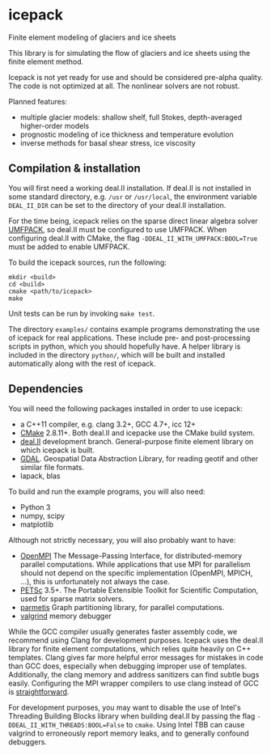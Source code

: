 # icepack
Finite element modeling of glaciers and ice sheets

This library is for simulating the flow of glaciers and ice sheets using the finite element method.

Icepack is not yet ready for use and should be considered pre-alpha quality.
The code is not optimized at all.
The nonlinear solvers are not robust.

Planned features:

* multiple glacier models: shallow shelf, full Stokes, depth-averaged higher-order models
* prognostic modeling of ice thickness and temperature evolution
* inverse methods for basal shear stress, ice viscosity


## Compilation & installation

You will first need a working deal.II installation.
If deal.II is not installed in some standard directory, e.g. `/usr` or `/usr/local`, the environment variable `DEAL_II_DIR` can be set to the directory of your deal.II installation.

For the time being, icepack relies on the sparse direct linear algebra solver [UMFPACK](http://faculty.cse.tamu.edu/davis/suitesparse.html), so deal.II must be configured to use UMFPACK.
When configuring deal.II with CMake, the flag `-DDEAL_II_WITH_UMFPACK:BOOL=True` must be added to enable UMFPACK.

To build the icepack sources, run the following:

    mkdir <build>
    cd <build>
    cmake <path/to/icepack>
    make

Unit tests can be run by invoking `make test`.

The directory `examples/` contains example programs demonstrating the use of icepack for real applications.
These include pre- and post-processing scripts in python, which you should hopefully have.
A helper library is included in the directory `python/`, which will be built and installed automatically along with the rest of icepack.


## Dependencies

You will need the following packages installed in order to use icepack:

* a C++11 compiler, e.g. clang 3.2+, GCC 4.7+, icc 12+
* [CMake](http://www.cmake.org/) 2.8.11+. Both deal.II and icepacke use the CMake build system.
* [deal.II](http://dealii.org/) development branch. General-purpose finite element library on which icepack is built.
* [GDAL](http://www.gdal.org/). Geospatial Data Abstraction Library, for reading geotif and other similar file formats.
* lapack, blas

To build and run the example programs, you will also need:

* Python 3
* numpy, scipy
* matplotlib

Although not strictly necessary, you will also probably want to have:

* [OpenMPI](http://www.open-mpi.org/) The Message-Passing Interface, for distributed-memory parallel computations. While applications that use MPI for parallelism should not depend on the specific implementation (OpenMPI, MPICH, ...), this is unfortunately not always the case.
* [PETSc](http://www.mcs.anl.gov/petsc/) 3.5+. The Portable Extensible Toolkit for Scientific Computation, used for sparse matrix solvers.
* [parmetis](http://glaros.dtc.umn.edu/gkhome/metis/metis/overview) Graph partitioning library, for parallel computations.
* [valgrind](http://valgrind.org/) memory debugger

While the GCC compiler usually generates faster assembly code, we recommend using Clang for development purposes.
Icepack uses the deal.II library for finite element computations, which relies quite heavily on C++ templates.
Clang gives far more helpful error messages for mistakes in code than GCC does, especially when debugging improper use of templates.
Additionally, the clang memory and address sanitizers can find subtle bugs easily.
Configuring the MPI wrapper compilers to use clang instead of GCC is [straightforward](http://stackoverflow.com/questions/14464554/is-there-an-easy-way-to-use-clang-with-open-mpi).

For development purposes, you may want to disable the use of Intel's Threading Building Blocks library when building deal.II by passing the flag `-DDEAL_II_WITH_THREADS:BOOL=False` to `cmake`.
Using Intel TBB can cause valgrind to erroneously report memory leaks, and to generally confound debuggers.

